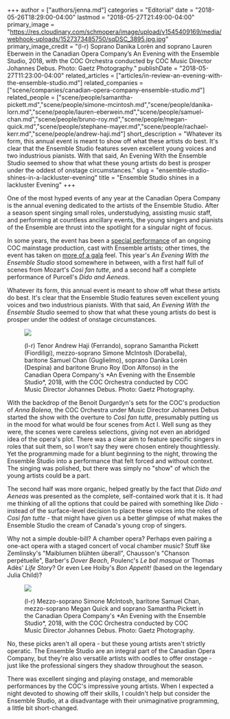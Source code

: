 +++
author = ["authors/jenna.md"]
categories = "Editorial"
date = "2018-05-26T18:29:00-04:00"
lastmod = "2018-05-27T21:49:00-04:00"
primary_image = "https://res.cloudinary.com/schmopera/image/upload/v1545409169/media/webhook-uploads/1527373485750/sqDSC_3895.jpg.jpg"
primary_image_credit = "(l-r) Soprano Danika Lorèn and soprano Lauren Eberwein in the Canadian Opera Company’s An Evening with the Ensemble Studio, 2018, with the COC Orchestra conducted by COC Music Director Johannes Debus. Photo: Gaetz Photography."
publishDate = "2018-05-27T11:23:00-04:00"
related_articles = ["articles/in-review-an-evening-with-the-ensemble-studio.md"]
related_companies = ["scene/companies/canadian-opera-company-ensemble-studio.md"]
related_people = ["scene/people/samantha-pickett.md","scene/people/simone-mcintosh.md","scene/people/danika-lorn.md","scene/people/lauren-eberwein.md","scene/people/samuel-chan.md","scene/people/bruno-roy.md","scene/people/megan-quick.md","scene/people/stephane-mayer.md","scene/people/rachael-kerr.md","scene/people/andrew-haji.md"]
short_description = "Whatever its form, this annual event is meant to show off what these artists do best. It&#039;s clear that the Ensemble Studio features seven excellent young voices and two industrious pianists. With that said, An Evening With the Ensemble Studio seemed to show that what these young artists do best is prosper under the oddest of onstage circumstances."
slug = "ensemble-studio-shines-in-a-lackluster-evening"
title = "Ensemble Studio shines in a lackluster Evening"
+++

One of the most hyped events of any year at the Canadian Opera Company is the annual evening dedicated to the artists of the Ensemble Studio. After a season spent singing small roles, understudying, assisting music staff, and performing at countless ancillary events, the young singers and pianists of the Ensemble are thrust into the spotlight for a singular night of focus.

In some years, the event has been a [special performance](/quasi-review-the-ensemble-studios-figaro/) of an ongoing COC mainstage production, cast with Ensemble artists; other times, the event has taken on [more of a gala](/in-review-an-evening-with-the-ensemble-studio/) feel. This year's *An Evening With the Ensemble Studio* stood somewhere in between, with a first half full of scenes from Mozart's *Così fan tutte*, and a second half a complete performance of Purcell's *Dido and Aeneas*.

Whatever its form, this annual event is meant to show off what these artists do best. It's clear that the Ensemble Studio features seven excellent young voices and two industrious pianists. With that said, *An Evening With the Ensemble Studio* seemed to show that what these young artists do best is prosper under the oddest of onstage circumstances.

<figure data-type="image">

![](https://res.cloudinary.com/schmopera/image/upload/v1545409169/media/webhook-uploads/1527373563516/DSC_9949.jpg.jpg)
<figcaption>(l-r) Tenor Andrew Haji (Ferrando), soprano Samantha Pickett (Fiordiligi), mezzo-soprano Simone McIntosh (Dorabella), baritone Samuel Chan (Guglielmo), soprano Danika Lorèn (Despina) and baritone Bruno Roy (Don Alfonso) in the Canadian Opera Company's *An Evening with the Ensemble Studio*, 2018, with the COC Orchestra conducted by COC Music Director Johannes Debus. Photo: Gaetz Photography.</figcaption>
</figure>

With the backdrop of the Benoit Durgardyn's sets for the COC's production of *Anna Bolena*, the COC Orchestra under Music Director Johannes Debus started the show with the overture to *Così fan tutte*, presumably putting us in the mood for what would be four scenes from Act I. Well sung as they were, the scenes were careless selections, giving not even an abridged idea of the opera's plot. There was a clear aim to feature specific singers in roles that suit them, so I won't say they were chosen entirely thoughtlessly. Yet the programming made for a blunt beginning to the night, throwing the Ensemble Studio into a performance that felt forced and without context. The singing was polished, but there was simply no "show" of which the young artists could be a part.

The second half was more organic, helped greatly by the fact that *Dido and Aeneas* was presented as the complete, self-contained work that it is. It had me thinking of all the options that could be paired with something like *Dido* - instead of the surface-level decision to place these voices into the roles of *Così fan tutte* - that might have given us a better glimpse of what makes the Ensemble Studio the cream of Canada's young crop of singers.

Why not a simple double-bill? A chamber opera? Perhaps even pairing a one-act opera with a staged concert of vocal chamber music? Stuff like Zemlinsky's "Maiblumen blühten überall", Chausson's "Chanson perpétuelle", Barber's *Dover Beach*, Poulenc's *Le bal masqué* or Thomas Adès' *Life Story*? Or even Lee Hoiby's *Bon Appetit!* (based on the legendary Julia Child)?

<figure data-type="image">

![](https://res.cloudinary.com/schmopera/image/upload/v1545409169/media/webhook-uploads/1527373674326/DSC_4299.jpg.jpg)
<figcaption>(l-r) Mezzo-soprano Simone McIntosh, baritone Samuel Chan, mezzo-soprano Megan Quick and soprano Samantha Pickett in the Canadian Opera Company's *An Evening with the Ensemble Studio*, 2018, with the COC Orchestra conducted by COC Music Director Johannes Debus. Photo: Gaetz Photography.</figcaption>
</figure>

No, these picks aren't all opera - but these young artists aren't strictly operatic. The Ensemble Studio are an integral part of the Canadian Opera Company, but they're also versatile artists with oodles to offer onstage - just like the professional singers they shadow throughout the season.

There was excellent singing and playing onstage, and memorable performances by the COC's impressive young artists. When I expected a night devoted to showing off their skills, I couldn't help but consider the Ensemble Studio, at a disadvantage with their unimaginative programming, a little bit short-changed.
